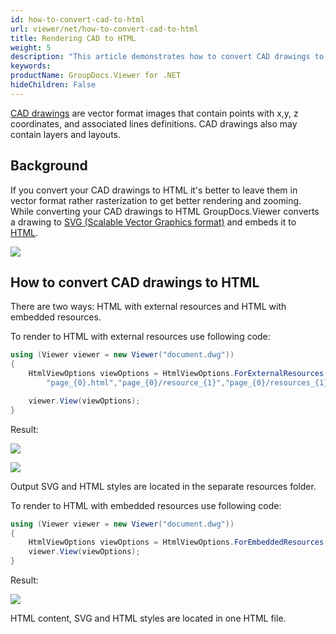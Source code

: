 ```yaml
---
id: how-to-convert-cad-to-html
url: viewer/net/how-to-convert-cad-to-html
title: Rendering CAD to HTML
weight: 5
description: "This article demonstrates how to convert CAD drawings to HTML with GroupDocs.Viewer within your .NET applications."
keywords: 
productName: GroupDocs.Viewer for .NET
hideChildren: False
---
```

[CAD drawings](https://wiki.fileformat.com/cad/) are vector format images that contain points with x,y, z coordinates, and associated lines definitions. CAD drawings also may contain layers and layouts.

## Background

If you convert your CAD drawings to HTML it's better to leave them in vector format rather rasterization to get better rendering and zooming. While converting your CAD drawings to HTML GroupDocs.Viewer converts a drawing to [SVG (Scalable Vector Graphics format)](https://wiki.fileformat.com/page-description-language/svg/) and embeds it to [HTML](https://wiki.fileformat.com/web/html/).

![](viewer/net/images/how-to-convert-cad-to-html.png)

## How to convert CAD drawings to HTML

There are two ways: HTML with external resources and HTML with embedded resources.

To render to HTML with external resources use following code:

```csharp
using (Viewer viewer = new Viewer("document.dwg"))
{
    HtmlViewOptions viewOptions = HtmlViewOptions.ForExternalResources(
        "page_{0}.html","page_{0}/resource_{1}","page_{0}/resources_{1}");

    viewer.View(viewOptions);
}
```

Result:

![](viewer/net/images/how-to-convert-cad-to-html_1.png)

![](viewer/net/images/how-to-convert-cad-to-html_2.png)

Output SVG and HTML styles are located in the separate resources folder.

To render to HTML with embedded resources use following code:

```csharp
using (Viewer viewer = new Viewer("document.dwg"))
{
    HtmlViewOptions viewOptions = HtmlViewOptions.ForEmbeddedResources("page_{0}.html");
    viewer.View(viewOptions);
}
```

Result:

![](viewer/net/images/how-to-convert-cad-to-html_3.png)

HTML content, SVG and HTML styles are located in one HTML file.


